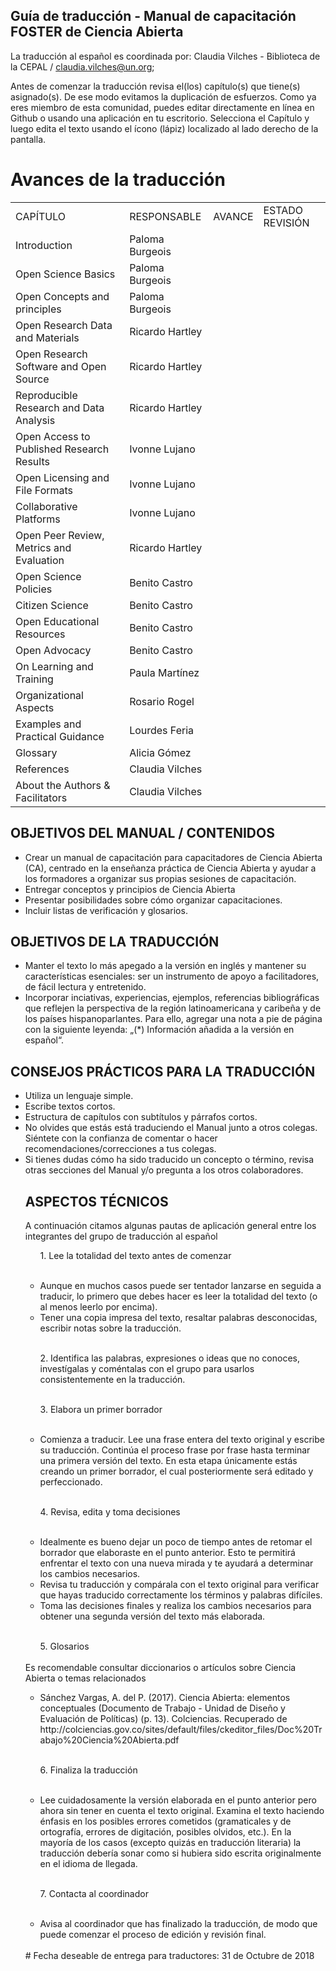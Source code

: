 ## Guía de traducción - Manual de capacitación FOSTER de Ciencia Abierta
La traducción al español es coordinada por: Claudia Vilches - Biblioteca de la CEPAL / claudia.vilches@un.org; 
 
Antes de comenzar la traducción revisa el(los) capítulo(s) que tiene(s) asignado(s). De ese modo evitamos la duplicación de esfuerzos. Como ya eres miembro de esta comunidad, puedes editar directamente en línea en Github o usando una aplicación en tu escritorio. 
Selecciona el Capítulo y luego edita el texto usando el ícono (lápiz) localizado al lado derecho de la pantalla.

# Avances de la traducción

<table>
  <tr>
    <td>CAPÍTULO</td>
    <td>RESPONSABLE</td>
    <td>AVANCE</td>
    <td>ESTADO REVISIÓN</td>
  </tr>
  <tr>
    <td>Introduction</td>
    <td>Paloma Burgeois</td>
    <td></td>
    <td></td>
  </tr>
  <tr>
    <td>Open Science Basics</td>
    <td>Paloma Burgeois</td>
    <td></td>
    <td></td>
  </tr>
  <tr>
    <td>Open Concepts and principles</td>
    <td>Paloma Burgeois</td>
    <td></td>
    <td></td>
  </tr>
  <tr>
    <td>Open Research Data and Materials</td>
    <td>Ricardo Hartley</td>
    <td></td>
    <td></td>
  </tr>
  <tr>
    <td>Open Research Software and Open Source</td>
    <td>Ricardo Hartley</td>
    <td></td>
    <td></td>
  </tr>
  <tr>
    <td>Reproducible Research and Data Analysis</td>
    <td>Ricardo Hartley</td>
    <td></td>
    <td></td>
  </tr>
  <tr>
    <td>Open Access to Published Research Results</td>
    <td>Ivonne Lujano</td>
    <td></td>
    <td></td>
  </tr>
  <tr>
    <td>Open Licensing and File Formats</td>
    <td>Ivonne Lujano</td>
    <td></td>
    <td></td>
  </tr>
  <tr>
    <td>Collaborative Platforms</td>
    <td>Ivonne Lujano</td>
    <td></td>
    <td></td>
  </tr>
  <tr>
    <td>Open Peer Review, Metrics and Evaluation</td>
    <td>Ricardo Hartley</td>
    <td></td>
    <td></td>
  </tr>
  <tr>
    <td>Open Science Policies</td>
    <td>Benito Castro</td>
    <td></td>
    <td></td>
  </tr>
  <tr>
    <td>Citizen Science</td>
    <td>Benito Castro</td>
    <td></td>
    <td></td>
  </tr>
  <tr>
    <td>Open Educational Resources</td>
    <td>Benito Castro</td>
    <td></td>
    <td></td>
  </tr>
  <tr>
    <td>Open Advocacy</td>
    <td>Benito Castro</td>
    <td></td>
    <td></td>
  </tr>
  <tr>
    <td>On Learning and Training</td>
    <td>Paula Martínez</td>
    <td></td>
    <td></td>
  </tr>
  <tr>
    <td>Organizational Aspects</td>
    <td>Rosario Rogel</td>
    <td></td>
    <td></td>
  </tr>
  <tr>
    <td>Examples and Practical Guidance</td>
    <td>Lourdes Feria</td>
    <td></td>
    <td></td>
  </tr>
  <tr>
    <td>Glossary</td>
    <td>Alicia Gómez</td>
    <td></td>
    <td></td>
  </tr>
  <tr>
    <td>References</td>
    <td>Claudia Vilches</td>
    <td></td>
    <td></td>
  </tr>
  <tr>
    <td>About the Authors & Facilitators</td>
    <td>Claudia Vilches</td>
    <td></td>
    <td></td>
  </tr>

</table>

## OBJETIVOS DEL MANUAL / CONTENIDOS 
<ul>
<li>	Crear un manual de capacitación para capacitadores de Ciencia Abierta (CA), centrado en la enseñanza práctica de Ciencia Abierta y ayudar a los formadores a organizar sus propias sesiones de capacitación.</li>
<li>	Entregar conceptos y principios de Ciencia Abierta</li>
<li>	Presentar posibilidades sobre cómo organizar capacitaciones.</li>
<li>	Incluir listas de verificación y glosarios.</li></ul>

## OBJETIVOS DE LA TRADUCCIÓN
<ul>
<li>	Manter el texto lo más apegado a la versión en inglés y mantener su características esenciales: ser un instrumento de apoyo a facilitadores, de fácil lectura y entretenido.</li>
<li>	Incorporar inciativas, experiencias, ejemplos, referencias bibliográficas que reflejen  la perspectiva de la región latinoamericana y caribeña y de los países hispanoparlantes. Para ello, agregar una nota a pie de página con la siguiente leyenda: „(*) Información añadida a la versión en español“.</li></ul>

## CONSEJOS PRÁCTICOS PARA LA TRADUCCIÓN
<ul>
<li>	Utiliza un lenguaje simple.</li>
<li>	Escribe textos cortos.</li>
<li>	Estructura de capítulos con subtítulos y párrafos cortos.</li>
<li>	No olvides que estás está traduciendo el Manual junto a otros colegas. Siéntete con la confianza de comentar o hacer recomendaciones/correcciones a tus colegas.</li>
<li>	Si tienes dudas cómo ha sido traducido un concepto o término, revisa otras secciones del Manual y/o pregunta a los otros colaboradores.</li>

## ASPECTOS TÉCNICOS

A continuación citamos algunas pautas de aplicación general entre los integrantes del grupo de traducción al español
<ol>
1.	Lee la totalidad del texto antes de comenzar</ol></br>
<ul>
<li>	Aunque en muchos casos puede ser tentador lanzarse en seguida a traducir, lo primero que debes hacer es leer la totalidad del texto (o al menos leerlo por encima).</li>
<li>	Tener una copia impresa del texto, resaltar palabras desconocidas, escribir notas sobre la traducción.</li></ul>
</br>
<ol>
2.	Identifica las palabras, expresiones o ideas que no conoces, investígalas y coméntalas con el grupo para usarlos consistentemente en la traducción.</ol>
</br>
<ol>
3.	Elabora un primer borrador </ol></br>
<ul>
<li>	Comienza a traducir. Lee una frase entera del texto original y escribe su traducción. Continúa el proceso frase por frase hasta terminar una primera versión del texto. En esta etapa únicamente estás creando un primer borrador, el cual posteriormente será editado y perfeccionado.</li></ul>
</br>
<ol>
4.	Revisa, edita y toma decisiones</ol></br>
<ul>
<li>	Idealmente es bueno dejar un poco de tiempo antes de retomar el borrador que elaboraste en el punto anterior. Esto te permitirá enfrentar el texto con una nueva mirada y te ayudará a determinar los cambios necesarios.</li>
<li> Revisa tu traducción y compárala con el texto original para verificar que hayas traducido correctamente los términos y palabras difíciles.</li>
<li>	Toma las decisiones finales y realiza los cambios necesarios para obtener una segunda versión del texto más elaborada.</li>
</ul>
</br>
<ol>
5.	Glosarios </ol></br>
Es recomendable consultar diccionarios o artículos sobre Ciencia Abierta o temas relacionados
 <ul>
<li>Sánchez Vargas, A. del P. (2017). Ciencia Abierta: elementos conceptuales (Documento de Trabajo - Unidad de Diseño y Evaluación de Políticas) (p. 13). Colciencias. Recuperado de  http://colciencias.gov.co/sites/default/files/ckeditor_files/Doc%20Trabajo%20Ciencia%20Abierta.pdf</li></ul>
</br> 
<ol>
6.	Finaliza la traducción </ol></br>
<ul>
<li>	Lee cuidadosamente la versión elaborada en el punto anterior pero ahora sin tener en cuenta el texto original. Examina el texto haciendo énfasis en los posibles errores cometidos (gramaticales y de ortografía, errores de digitación, posibles olvidos, etc.). En la mayoría de los casos (excepto quizás en traducción literaria) la traducción debería sonar como si hubiera sido escrita originalmente en el idioma de llegada.</li></ul>
</br>
<ol>
7.	Contacta al coordinador </ol></br>
<ul>
<li>	Avisa al coordinador que has finalizado la traducción, de modo que puede comenzar el proceso de edición y revisión final.</li></ul>
</br>
# Fecha deseable de entrega para traductores: 31 de Octubre de 2018

 





